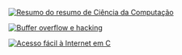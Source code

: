 [![Resumo do resumo de Ciência da Computação](https://img.youtube.com/vi/EJiVWoFk8GA/0.jpg)](https://www.youtube.com/watch?v=EJiVWoFk8GA "Resumo do resumo de Ciência da Computação")

[![Buffer overflow e hacking](https://img.youtube.com/vi/7mKfWrNQcj0/0.jpg)](https://www.youtube.com/watch?v=7mKfWrNQcj0 "Buffer overflow e hacking")

[![Acesso fácil à Internet em C](https://img.youtube.com/vi/daA-KBKfJ_o/0.jpg)](https://www.youtube.com/watch?v=daA-KBKfJ_o "Acesso fácil à Internet em C")
